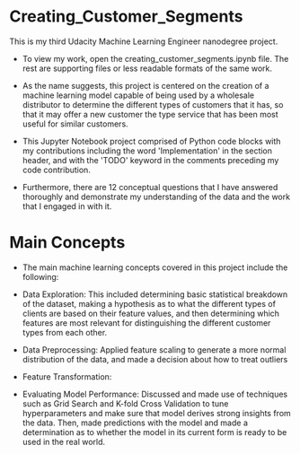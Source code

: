 # Creating_Customer_Segments
This is my third Udacity Machine Learning Engineer nanodegree project.

- To view my work, open the creating_customer_segments.ipynb file. The rest are supporting files or less readable formats of the same work.

- As the name suggests, this project is centered on the creation of a machine learning model capable of being used by a wholesale distributor to determine the different types of customers that it has, so that it may offer a new customer the type service that has been most useful for similar customers.

- This Jupyter Notebook project comprised of Python code blocks with my contributions including the word 'Implementation' in the section header, and with the 'TODO' keyword in the comments preceding my code contribution. 

- Furthermore, there are 12 conceptual questions that I have answered thoroughly and demonstrate my understanding of the data and the work that I engaged in with it.

# Main Concepts
- The main machine learning concepts covered in this project include the following:

- Data Exploration: This included determining basic statistical breakdown of the dataset, making a hypothesis as to what the different types of clients are based on their feature values, and then determining which features are most relevant for distinguishing the different customer types from each other.
- Data Preprocessing: Applied feature scaling to generate a more normal distribution of the data, and made a decision about how to treat outliers
- Feature Transformation: 
- Evaluating Model Performance: Discussed and made use of techniques such as Grid Search and K-fold Cross Validation to tune hyperparameters and make sure that model derives strong insights from the data. Then, made predictions with the model and made a determination as to whether the model in its current form is ready to be used in the real world.
